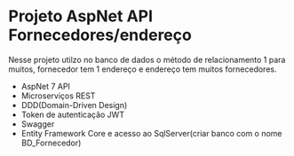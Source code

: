 # Projeto AspNet API Fornecedores/endereço
 Nesse projeto utilzo no banco de dados o método de relacionamento 1 para muitos,
 fornecedor tem 1 endereço e endereço tem muitos fornecedores.
 
* AspNet 7 API
* Microserviços REST
* DDD(Domain-Driven Design)
* Token de autenticação JWT
* Swagger
* Entity Framework Core e acesso ao SqlServer(criar banco com o nome BD_Fornecedor)
